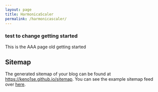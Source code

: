 ```yaml
---
layout: page
title: HarmonicaScaler
permalink: /harmonicascaler/
---
```


### test to change getting started

This is the AAA page old getting started

## Sitemap

The generated sitemap of your blog can be found at <https://keno1se.github.io/sitemap>. You can see the example sitemap feed over [here](https://github.com/keno1se/cenoApps/sitemap).
